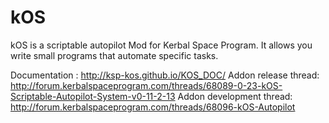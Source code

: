 kOS
======

kOS is a scriptable autopilot Mod for Kerbal Space Program. It allows you write small programs that automate specific tasks. 

Documentation : http://ksp-kos.github.io/KOS_DOC/
Addon release thread: http://forum.kerbalspaceprogram.com/threads/68089-0-23-kOS-Scriptable-Autopilot-System-v0-11-2-13
Addon development thread: http://forum.kerbalspaceprogram.com/threads/68096-kOS-Autopilot
